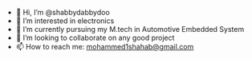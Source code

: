 - 👋 Hi, I’m @shabbydabbydoo
- 👀 I’m interested in electronics
- 🌱 I’m currently pursuing my M.tech in Automotive Embedded System
- 💞️ I’m looking to collaborate on any good project
- 📫 How to reach me: mohammed1shahab@gmail.com

<!---
shabbydabbydoo/shabbydabbydoo is a ✨ special ✨ repository because its `README.md` (this file) appears on your GitHub profile.
You can click the Preview link to take a look at your changes.
--->
